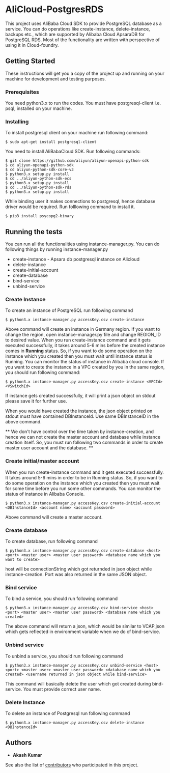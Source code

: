 # AliCloud-PostgresRDS
This project uses AliBaba Cloud SDK to provide PostgreSQL database as a service. You can do operations like create-instance, delete-instance, backups etc., which are supported by Alibaba Cloud ApsaraDB for PostgreSQL RDS. Most of the functionality are written with perspective of using it in Cloud-foundry.

## Getting Started

These instructions will get you a copy of the project up and running on your machine for development and testing purposes.

### Prerequisites

You need python3.x to run the codes. You must have postgresql-client i.e. psql, installed on your machine.

### Installing

To install postgresql client on your machine run following command:

```
$ sudo apt-get install postgresql-client
```

You need to install AliBabaCloud SDK. Run following commands:

```
$ git clone https://github.com/aliyun/aliyun-openapi-python-sdk
$ cd aliyun-openapi-python-sdk
$ cd aliyun-python-sdk-core-v3
$ python3.x setup.py install
$ cd ../aliyun-python-sdk-ecs
$ python3.x setup.py install
$ cd ../aliyun-python-sdk-rds
$ python3.x setup.py install
```

While binding user it makes connections to postgresql, hence database driver would be required. Run folllowing command to install it.
```
$ pip3 install psycopg2-binary
```

## Running the tests

You can run all the functionalities using instance-manager.py. You can do following things by running instance-manager.py
* create-instance - Apsara db postgresql instance on Alicloud
* delete-instance
* create-initial-account
* create-database
* bind-service
* unbind-service

### Create Instance

To create an instance of PostgreSQL run following command

```
$ python3.x instance-manager.py accessKey.csv create-instance
```
Above command will create an instance in Germany region. If you want to change the region, open instance-manager.py file and change REGION_ID to desired value. When you run create-instance command and it gets executed successfully, it takes around 5-6 mins before the created instance comes in **Running** status. So, if you want to do some operation on the instance which you created then you must wait until instance status is Running. You can monitor the status of instance in Alibaba cloud console. If you want to create the instance in a VPC created by you in the same region, you should run following command:

```
$ python3.x instance-manager.py accessKey.csv create-instance <VPCId> <VSwitchId>
```
If instance gets created successfully, it will print a json object on stdout please save it for further use.

When you would have created the instance, the json object printed on stdout must have contained DBInstanceId. Use same DBInstanceID in the above command.

** We don't have control over the time taken by instance-creation, and hence we can not create the master account and database while instance creation itself. So, you must run following two commands in order to create master user account and the database. **

### Create initial/master account

When you run create-instance command and it gets executed successfully. It takes around 5-6 mins in order to be in Running status. So, if you want to do some operation on the instance which you created then you must wait for some time before you run some other commands. You can monitor the status of instance in Alibaba Console.

```
$ python3.x instance-manager.py accessKey.csv create-initial-account <DBInstanceId> <account name> <account password>
```
Above command will create a master account.

### Create database

To create database, run following command
```
$ python3.x instance-manager.py accessKey.csv create-database <host> <port> <master user> <master user password> <database name which you want to create>
```
host will be connectionString which got returnded in json object while instance-creation. Port was also returned in the same JSON object.

### Bind service

To bind a service, you should run following command
```
$ python3.x instance-manager.py accessKey.csv bind-service <host> <port> <master user> <master user password> <database name which you created>
```
The above command will return a json, which would be similar to VCAP.json which gets reflected in environment variable when we do cf bind-service.

### Unbind service

To unbind a service, you should run following command
```
$ python3.x instance-manager.py accessKey.csv unbind-service <host> <port> <master user> <master user password> <database name which you created> <username returned in json object while bind-service>
```
This command will basically delete the user which got created during bind-service. You must provide correct user name.

### Delete Instance

To delete an instance of Postgresql run following command

```
$ python3.x instance-manager.py accessKey.csv delete-instance <DBInstanceId>
```
## Authors

* **Akash Kumar**

See also the list of [contributors](https://github.infra.hana.ondemand.com/i350590/AliCloud-PostgresRDS/contributors) who participated in this project.
